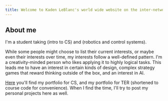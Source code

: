 ```yaml
---
title: Welcome to Kaden LeBlanc's world wide website on the inter-network
---
```

About me
---
I'm a student taking (intro to CS) and (robotics and control systems).

While some people might choose to list their current interests, or maybe even their interests over time, my interests follow a well-defined pattern.
I'm a creativity-minded person who likes applying it to highly logical tasks.
This leads me to have an interest in certain kinds of design, complex strategy games that reward thinking outside of the box, and an interest in AI.

[Here](./portfolio/) you'll find my portfolio for CS, and my portfolio for TER (shortened to course code for convenience).
When I find the time, I'll try to post my personal projects here as well.
